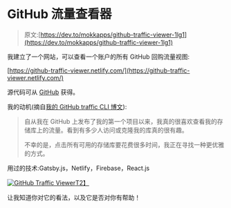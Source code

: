 # GitHub 流量查看器

> 原文:[https://dev.to/mokkapps/github-traffic-viewer-1lg1](https://dev.to/mokkapps/github-traffic-viewer-1lg1)

我建立了一个网站，可以查看一个账户的所有 GitHub 回购流量视图:

[https://github-traffic-viewer.netlify.com/](https://github-traffic-viewer.netlify.com/)

源代码可从 [GitHub](https://github.com/Mokkapps/github-traffic-viewer-website) 获得。

我的动机(摘自[我的 GitHub traffic CLI 博文](https://dev.to/mokkapps/my-first-npm-package-github-traffic-cli-3le0)):

> 自从我在 GitHub 上发布了我的第一个项目以来，我真的很喜欢查看我的存储库上的流量。看到有多少人访问或克隆我的库真的很有趣。
> 
> 不幸的是，点击所有可用的存储库要花费很多时间，我正在寻找一种更优雅的方式。

用过的技术:Gatsby.js，Netlify，Firebase，React.js

[![GitHub Traffic Viewer](../Images/5c9e378fb0d5e8d58d04213dec1bbf1a.png)T2】](https://res.cloudinary.com/practicaldev/image/fetch/s--LwU6UTs---/c_limit%2Cf_auto%2Cfl_progressive%2Cq_auto%2Cw_880/https://s15.postimg.cc/x7qsfmga3/Screen_Shot_2018-08-17_at_22.15.07.png)

让我知道你对它的看法，以及它是否对你有帮助！